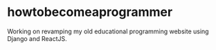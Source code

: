 # howtobecomeaprogrammer
Working on revamping my old educational programming website using Django and ReactJS.
